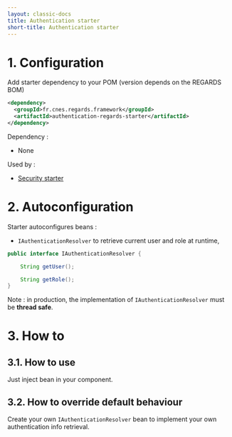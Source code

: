 ```yaml
---
layout: classic-docs
title: Authentication starter
short-title: Authentication starter
---
```


# 1\. Configuration

Add starter dependency to your POM (version depends on the REGARDS BOM)
```xml
<dependency>
  <groupId>fr.cnes.regards.framework</groupId>
  <artifactId>authentication-regards-starter</artifactId>
</dependency>
```

Dependency :
- None

Used by :
- [Security starter](/regards-framework/starters/security-starter/)

# 2\. Autoconfiguration

Starter autoconfigures beans :
- `IAuthenticationResolver` to retrieve current user and role at runtime,

```java
public interface IAuthenticationResolver {

    String getUser();

    String getRole();
}
```

Note : in production, the implementation of `IAuthenticationResolver` must be **thread safe**.

# 3\. How to

## 3.1. How to use

Just inject bean in your component.

## 3.2. How to override default behaviour

Create your own `IAuthenticationResolver` bean to implement your own authentication info retrieval.
